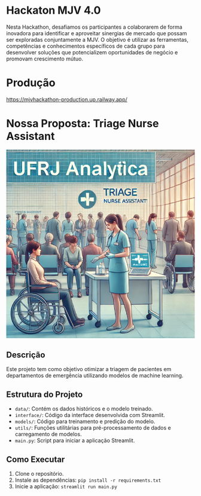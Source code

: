 # Hackaton  MJV 4.0

Nesta Hackathon, desafiamos os participantes a colaborarem de forma inovadora para identificar e
aproveitar sinergias de mercado que possam ser exploradas conjuntamente a MJV. O objetivo é
utilizar as ferramentas, competências e conhecimentos específicos de cada grupo para desenvolver
soluções que potencializem oportunidades de negócio e promovam crescimento mútuo.

# Produção

https://mjvhackathon-production.up.railway.app/

# Nossa Proposta: Triage Nurse Assistant

![image2.png](assets%2Fimages%2Fimage2.png)

## Descrição

Este projeto tem como objetivo otimizar a triagem de pacientes em departamentos de emergência utilizando modelos de machine learning.

## Estrutura do Projeto

- `data/`: Contém os dados históricos e o modelo treinado.
- `interface/`: Código da interface desenvolvida com Streamlit.
- `models/`: Código para treinamento e predição do modelo.
- `utils/`: Funções utilitárias para pré-processamento de dados e carregamento de modelos.
- `main.py`: Script para iniciar a aplicação Streamlit.

## Como Executar

1. Clone o repositório.
2. Instale as dependências: `pip install -r requirements.txt`
3. Inicie a aplicação: `streamlit run main.py`
